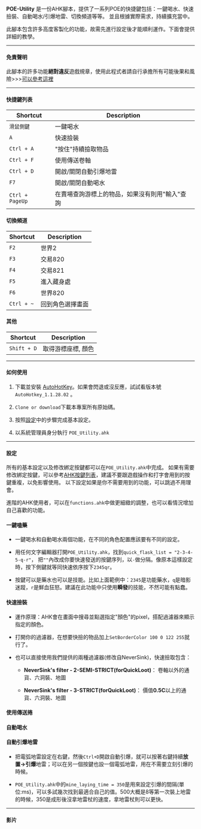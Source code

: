 
**POE-Utility**
是一份AHK腳本，提供了一系列POE的快捷鍵包括：一鍵喝水、快速撿裝、自動喝水/引爆地雷、切換頻道等等。
並且根據實際需求，持續擴充當中。

此腳本包含許多高度客製化的功能，故需先進行設定後才能順利運作。下面會提供詳細的教學。

---
#### 免責聲明 ####

此腳本的許多功能**絕對違反**遊戲規章，使用此程式者請自行承擔所有可能後果和風險>>>[可以參考這裡](https://www.ptt.cc/bbs/PathofExile/M.1536799446.A.BB1.html)




---

#### 快捷鍵列表 ####

|Shortcut|Description|
|---    |---    |
| `滑鼠側鍵`      | 一鍵喝水
| `A`      | 快速撿裝
| `Ctrl + A`      | "按住"持續撿取物品
| `Ctrl + F`      | 使用傳送卷軸 
| `Ctrl + D`      | 開啟/關閉自動引爆地雷
| `F7`      | 開啟/關閉自動喝水
| `Ctrl + PageUp`      | 在賣場查詢游標上的物品，如果沒有則用"輸入"查詢

#### 切換頻道 ####

|Shortcut|Description|
|---    |---    |
| `F2`      | 世界2
| `F3`      | 交易820
| `F4`      | 交易821
| `F5`      | 進入藏身處
| `F6`      | 世界820
| `Ctrl + ~`      | 回到角色選擇畫面

#### 其他 ####

|Shortcut|Description|
|---    |---    |
| `Shift + D`      | 取得游標座標, 顏色

---

#### 如何使用 ####

1. 下載並安裝 [AutoHotKey](https://www.autohotkey.com/)。如果會閃退或沒反應，試試看版本號 `AutoHotkey_1.1.28.02` 。

2. `Clone or download`下載本專案所有原始碼。

3. 按照[設定](#設定)中的步驟完成基本設定。

4. 以系統管理員身分執行 `POE_Utility.ahk`

---

#### 設定 ####

所有的基本設定以及修改綁定按鍵都可以在`POE_Utility.ahk`中完成。
如果有需要修改綁定按鍵，可以參考[AHK按鍵列表](https://autohotkey.com/docs/KeyList.htm)，建議不要跟遊戲操作和打字會用到的按鍵重複，以免影響使用。
以下設定如果是你不需要用到的功能，可以跳過不用理會。

進階的AHK使用者，可以在`functions.ahk`中做更細緻的調整，也可以看情況增加自己喜歡的功能。

#### 一鍵嗑藥 ####

+ 一鍵喝水和自動喝水兩個功能，在不同的角色配置應該要有不同的設定。

+ 用任何文字編輯器打開`POE_Utility.ahk`，找到`quick_flask_list = "2-3-4-5-q-r"`，
把`""`內改成你要快速發送的按鍵序列，以`-`做分隔。像原本這樣設定時，按下側鍵就等同快速依序按下`2345qr`。

+ 按鍵可以是藥水也可以是技能。比如上面範例中：`2345`是功能藥水，`q`是暗影迷蹤，`r`是鮮血狂怒。建議在此功能中只使用**瞬發**的技能，不然可能有點蠢。

#### 快速撿裝 ####

+ 運作原理：AHK會在畫面中搜尋並點選指定"顏色"的pixel，搭配過濾器來顯示指定的顏色。

+ 打開你的過濾器，在想要快撿的物品加上`SetBorderColor 100 0 122 255`就行了。

+ 也可以直接使用我們提供的兩種過濾器(修改自NeverSink)，快速撿取包含：

   + **NeverSink's filter - 2-SEMI-STRICT(forQuickLoot)**： 卷軸以外的通貨、六洞裝、地圖
   
   + **NeverSink's filter - 3-STRICT(forQuickLoot)**： 價值**0.5C**以上的通貨、六洞裝、地圖

#### 使用傳送捲 ####

#### 自動喝水 ####

#### 自動引爆地雷 ####

+ 把電弧地雷設定在右鍵，然後`Ctrl+D`開啟自動引爆，就可以按著右鍵持續**放置->引爆**地雷；可以在另一個按鍵也設一個電弧地雷，用在不需要立刻引爆的時候。

+ `POE_Utility.ahk`中的`mine_laying_time = 350`是用來設定引爆的間隔(單位:ms)，可以多試幾次找到最適合自己的值。500大概是8等第一次裝上地雷的時候，350是成形後沒拿地雷杖的速度，拿地雷杖則可以更快。



---

#### 影片 ####

<a href="https://www.youtube.com/watch?v=-sM8SynMM5I" target="_blank"></a>
